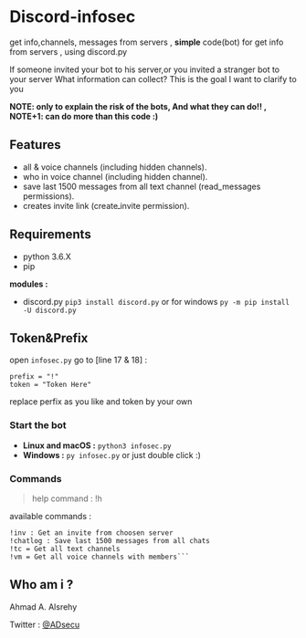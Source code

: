 # Discord-infosec
get info,channels, messages from servers , 
**simple** code(bot) for get info from servers , using discord.py

If someone invited your bot to his server,or you invited a stranger bot to your server 
What information can collect? This is the goal I want to clarify to you

**NOTE: only to explain the risk of the bots, And what they can do!! , NOTE+1: can do more than this code :)**


## Features
- all & voice channels (including hidden channels).
- who in voice channel (including hidden channel).
- save last 1500 messages from all text channel (read_messages permissions).
- creates invite link (createـinvite permission).


## Requirements
- python 3.6.X
- pip

**modules :**
- discord.py 
`pip3 install discord.py` or for windows `py -m pip install -U discord.py`



## Token&Prefix
open `infosec.py` go to [line 17 & 18] :
```
prefix = "!"
token = "Token Here"
```
replace perfix as you like and token by your own

### Start the bot
 - **Linux and macOS :** `python3 infosec.py` 
 - **Windows :** `py infosec.py` or just double click :) 
 
 
### Commands 
> help command : !h

available commands :
```
!inv : Get an invite from choosen server
!chatlog : Save last 1500 messages from all chats
!tc = Get all text channels
!vm = Get all voice channels with members```
```

 ## Who am i ?
 Ahmad A. Alsrehy
 
 Twitter : [@ADsecu](http://twitter.com/adsecu) 
 
